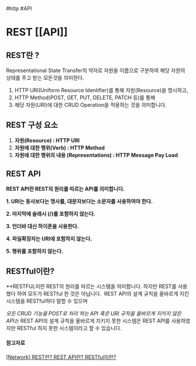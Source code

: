 #http #API 

# REST [[API]]

## REST란 ?
Representational State Transfer의 약자로 자원을 이름으로 구분하여 해당 자원의 상태를 주고 받는 모든것을 의미한다. 

1. HTTP URI(Uniform Resource Identifier)를 통해 자원(Resource)을 명시하고,
2. HTTP Method(POST, GET, PUT, DELETE, PATCH 등)를 통해
3. 해당 자원(URI)에 대한 CRUD Operation을 적용하는 것을 의미합니다.

## **REST 구성 요소**

1. **자원(Resource) : HTTP URI**
2. **자원에 대한 행위(Verb) : HTTP Method**
3. **자원에 대한 행위의 내용 (Representations) : HTTP Message Pay Load**

## REST API
**REST API란 REST의 원리를 따르는 API를 의미합니다.**

**1. URI는 동사보다는 명사를, 대문자보다는 소문자를 사용하여야 한다.**

**2. 마지막에 슬래시 (/)를 포함하지 않는다.**

**3. 언더바 대신 하이폰을 사용한다.**

**4. 파일확장자는 URI에 포함하지 않는다.**

**5. 행위를 포함하지 않는다.**


## **RESTful이란?**

**RESTFUL이란 REST의 원리를 따르는 시스템을 의미합니다. 하지만 REST를 사용했다 하여 모두가 RESTful 한 것은 아닙니다.  REST API의 설계 규칙을 올바르게 지킨 시스템을 RESTful하다 말할 수 있으며

*모든 CRUD 기능을 POST로 처리 하는 API 혹은 URI 규칙을 올바르게 지키지 않은 API는* REST API의 설계 규칙을 올바르게 지키지 못한 시스템은 REST API를 사용하였지만 RESTful 하지 못한 시스템이라고 할 수 있습니다.

#### 참고자료
[[Network] REST란? REST API란? RESTful이란?](https://gmlwjd9405.github.io/2018/09/21/rest-and-restful.html)

